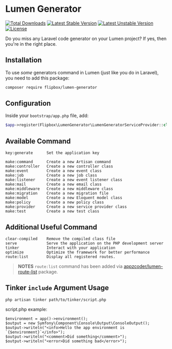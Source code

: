 # Lumen Generator

[![Total Downloads](https://poser.pugx.org/flipbox/lumen-generator/d/total.svg)](https://packagist.org/packages/flipbox/lumen-generator)
[![Latest Stable Version](https://poser.pugx.org/flipbox/lumen-generator/v/stable.svg)](https://packagist.org/packages/flipbox/lumen-generator)
[![Latest Unstable Version](https://poser.pugx.org/flipbox/lumen-generator/v/unstable.svg)](https://packagist.org/packages/flipbox/lumen-generator)
[![License](https://poser.pugx.org/flipbox/lumen-generator/license.svg)](https://packagist.org/packages/flipbox/lumen-generator)

Do you miss any Laravel code generator on your Lumen project?
If yes, then you're in the right place.

## Installation

To use _some_ generators command in Lumen (just like you do in Laravel), you need to add this package:

```sh
composer require flipbox/lumen-generator
```

## Configuration

Inside your `bootstrap/app.php` file, add:

```php
$app->register(Flipbox\LumenGenerator\LumenGeneratorServiceProvider::class);
```

## Available Command

```
key:generate      Set the application key

make:command      Create a new Artisan command
make:controller   Create a new controller class
make:event        Create a new event class
make:job          Create a new job class
make:listener     Create a new event listener class
make:mail         Create a new email class
make:middleware   Create a new middleware class
make:migration    Create a new migration file
make:model        Create a new Eloquent model class
make:policy       Create a new policy class
make:provider     Create a new service provider class
make:test         Create a new test class
```

## Additional Useful Command

```
clear-compiled    Remove the compiled class file
serve             Serve the application on the PHP development server
tinker            Interact with your application
optimize          Optimize the framework for better performance
route:list        Display all registered routes.
```

> **NOTES** `route:list` command has been added via [appzcoder/lumen-route-list](https://github.com/appzcoder/lumen-route-list) package.

## Tinker `include` Argument Usage

`php artisan tinker path/to/tinker/script.php`

script.php example:

```
$environment = app()->environment();
$output = new Symfony\Component\Console\Output\ConsoleOutput();
$output->writeln("<info>Hello the app environment is `{$environment}`</info>");
$output->writeln("<comment>Did something</comment>");
$output->writeln("<error>Did something bad</error>");
```
